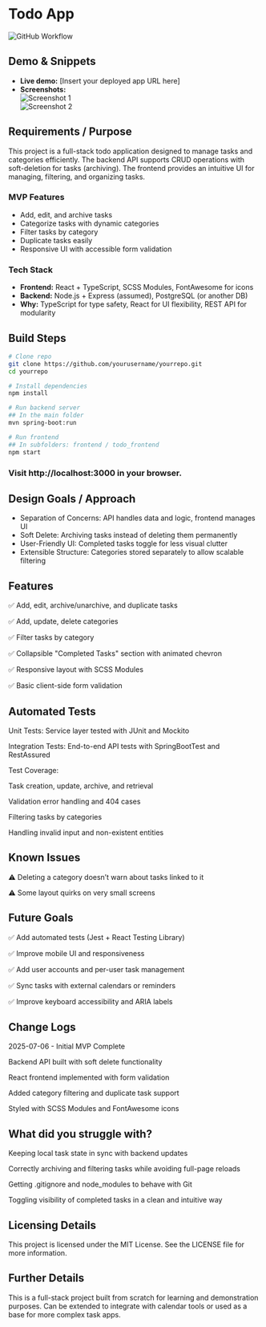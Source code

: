 # Todo App

![GitHub Workflow](https://img.shields.io/github/actions/workflow/status/yourusername/yourrepo/ci.yml?branch=main)

## Demo & Snippets

- **Live demo:** [Insert your deployed app URL here]  
- **Screenshots:**  
  ![Screenshot 1](./screenshots/incomplete_tasks.png)  
  ![Screenshot 2](./screenshots/completed_tasks_collapsed.png)  

## Requirements / Purpose

This project is a full-stack todo application designed to manage tasks and categories efficiently. The backend API supports CRUD operations with soft-deletion for tasks (archiving). The frontend provides an intuitive UI for managing, filtering, and organizing tasks.

### MVP Features

- Add, edit, and archive tasks  
- Categorize tasks with dynamic categories  
- Filter tasks by category  
- Duplicate tasks easily  
- Responsive UI with accessible form validation  

### Tech Stack

- **Frontend:** React + TypeScript, SCSS Modules, FontAwesome for icons  
- **Backend:** Node.js + Express (assumed), PostgreSQL (or another DB)  
- **Why:** TypeScript for type safety, React for UI flexibility, REST API for modularity  

## Build Steps

```bash
# Clone repo
git clone https://github.com/yourusername/yourrepo.git
cd yourrepo

# Install dependencies
npm install

# Run backend server
## In the main folder
mvn spring-boot:run

# Run frontend
## In subfolders: frontend / todo_frontend 
npm start
```

### Visit http://localhost:3000 in your browser.

## Design Goals / Approach
- Separation of Concerns: API handles data and logic, frontend manages UI
- Soft Delete: Archiving tasks instead of deleting them permanently
- User-Friendly UI: Completed tasks toggle for less visual clutter
- Extensible Structure: Categories stored separately to allow scalable filtering

## Features
✅ Add, edit, archive/unarchive, and duplicate tasks

✅ Add, update, delete categories

✅ Filter tasks by category

✅ Collapsible "Completed Tasks" section with animated chevron

✅ Responsive layout with SCSS Modules

✅ Basic client-side form validation


## Automated Tests
Unit Tests: Service layer tested with JUnit and Mockito

Integration Tests: End-to-end API tests with SpringBootTest and RestAssured

Test Coverage:

Task creation, update, archive, and retrieval

Validation error handling and 404 cases

Filtering tasks by categories

Handling invalid input and non-existent entities

## Known Issues

⚠ Deleting a category doesn’t warn about tasks linked to it

⚠ Some layout quirks on very small screens

## Future Goals
✅ Add automated tests (Jest + React Testing Library)

✅ Improve mobile UI and responsiveness

✅ Add user accounts and per-user task management

✅ Sync tasks with external calendars or reminders

✅ Improve keyboard accessibility and ARIA labels

## Change Logs
2025-07-06 - Initial MVP Complete

Backend API built with soft delete functionality

React frontend implemented with form validation

Added category filtering and duplicate task support

Styled with SCSS Modules and FontAwesome icons

## What did you struggle with?
Keeping local task state in sync with backend updates

Correctly archiving and filtering tasks while avoiding full-page reloads

Getting .gitignore and node_modules to behave with Git

Toggling visibility of completed tasks in a clean and intuitive way

## Licensing Details
This project is licensed under the MIT License. See the LICENSE file for more information.

## Further Details
This is a full-stack project built from scratch for learning and demonstration purposes.
Can be extended to integrate with calendar tools or used as a base for more complex task apps.
